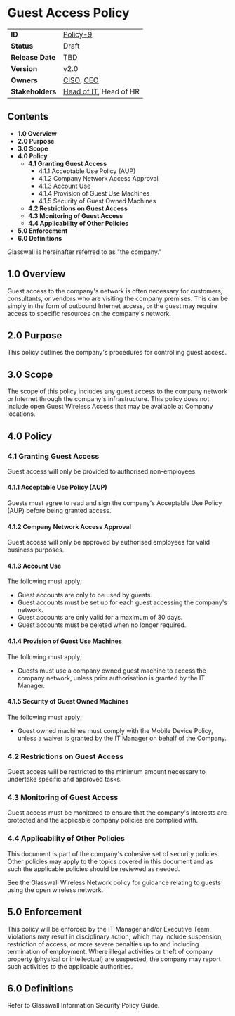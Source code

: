 # Guest Access Policy

|                  |            | 
|------------------|------------|
| **ID**           | [Policy-9](https://glasswall.atlassian.net/browse/POLICY-9) |
| **Status**       | Draft      |
| **Release Date** | TBD        |
| **Version**      | v2.0       |
| **Owners**       | [CISO](https://glasswall.atlassian.net/browse/ROLE-38), [CEO](https://glasswall.atlassian.net/browse/ROLE-37)       |
| **Stakeholders** | [Head of IT](https://glasswall.atlassian.net/browse/ROLE-43), Head of HR|

## Contents

- **1.0 Overview**
- **2.0 Purpose**
- **3.0 Scope** 
- **4.0 Policy**
  - **4.1 Granting Guest Access**
    - 4.1.1 Acceptable Use Policy (AUP)
    - 4.1.2 Company Network Access Approval
    - 4.1.3 Account Use
    - 4.1.4 Provision of Guest Use Machines
    - 4.1.5 Security of Guest Owned Machines
  - **4.2 Restrictions on Guest Access**
  - **4.3 Monitoring of Guest Access**
  - **4.4 Applicability of Other Policies**
- **5.0 Enforcement**
- **6.0 Definitions**
  
Glasswall is hereinafter referred to as "the company." 

## 1.0 Overview

Guest access to the company's network is often necessary for customers, consultants, or vendors who are visiting the company premises.  This can be simply in the form of outbound Internet access, or the guest may require access to specific resources on the company's network.

## 2.0 Purpose 

This policy outlines the company's procedures for controlling guest access.

## 3.0 Scope 

The scope of this policy includes any guest access to the company network or Internet through the company's infrastructure.  This policy does not include open Guest Wireless Access that may be available at Company locations.  

## 4.0 Policy 

### 4.1 Granting Guest Access

Guest access will only be provided to authorised non-employees.

#### 4.1.1 Acceptable Use Policy (AUP)

Guests must agree to read and sign the company's Acceptable Use Policy (AUP) before being granted access.

#### 4.1.2 Company Network Access Approval

Guest access will only be approved by authorised employees for valid business purposes.

#### 4.1.3 Account Use 

The following must apply;
- Guest accounts are only to be used by guests.
- Guest accounts must be set up for each guest accessing the company's network.
- Guest accounts are only valid for a maximum of 30 days.
- Guest accounts must be deleted when no longer required.

#### 4.1.4 Provision of Guest Use Machines

The following must apply;
- Guests must use a company owned guest machine to access the company network, unless prior authorisation is granted by the IT Manager.

#### 4.1.5 Security of Guest Owned Machines 

The following must apply;
- Guest owned machines must comply with the Mobile Device Policy, unless a waiver is granted by the IT Manager on behalf of the Company. 

### 4.2 Restrictions on Guest Access 

Guest access will be restricted to the minimum amount necessary to undertake specific and approved tasks.

### 4.3 Monitoring of Guest Access 

Guest access must be monitored to ensure that the company's interests are protected and the applicable company policies are complied with. 

### 4.4 Applicability of Other Policies

This document is part of the company's cohesive set of security policies.  Other policies may apply to the topics covered in this document and as such the applicable policies should be reviewed as needed.

See the Glasswall Wireless Network policy for guidance relating to guests using the open wireless network.

## 5.0 Enforcement 

This policy will be enforced by the IT Manager and/or Executive Team. Violations may result in disciplinary action, which may include suspension, restriction of access, or more severe penalties up to and including termination of employment. Where illegal activities or theft of company property (physical or intellectual) are suspected, the company may report such activities to the applicable authorities.

## 6.0 Definitions 

Refer to Glasswall Information Security Policy Guide.